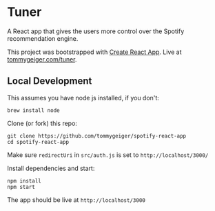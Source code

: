 # Tuner

A React app that gives the users more control over the Spotify recommendation engine.

This project was bootstrapped with [Create React App](https://github.com/facebook/create-react-app). 
Live at [tommygeiger.com/tuner](https://tommygeiger.com/tuner).

## Local Development

This assumes you have node js installed, if you don't:
```
brew install node
```

Clone (or fork) this repo:
```
git clone https://github.com/tommygeiger/spotify-react-app
cd spotify-react-app
```

Make sure `redirectUri` in `src/auth.js` is set to `http://localhost/3000/`

Install dependencies and start:
```
npm install
npm start
```

The app should be live at `http://localhost/3000`
